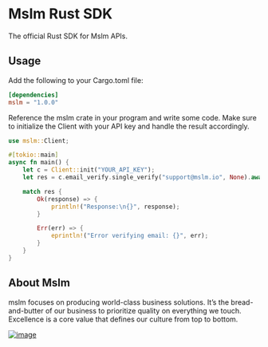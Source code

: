 # Mslm Rust SDK

The official Rust SDK for Mslm APIs.

## Usage
Add the following to your Cargo.toml file:

```toml
[dependencies]
mslm = "1.0.0"
```

Reference the mslm crate in your program and write some code.
Make sure to initialize the Client with your API key and handle the result accordingly.

```rust
use mslm::Client;

#[tokio::main]
async fn main() {
    let c = Client::init("YOUR_API_KEY");
    let res = c.email_verify.single_verify("support@mslm.io", None).await;

    match res {
        Ok(response) => {
            println!("Response:\n{}", response);
        }

        Err(err) => {
            eprintln!("Error verifying email: {}", err);
        }
    }
}

```

## About Mslm

mslm focuses on producing world-class business solutions. It’s the
bread-and-butter of our business to prioritize quality on everything we touch.
Excellence is a core value that defines our culture from top to bottom.

[![image](https://avatars.githubusercontent.com/u/50307970?s=200&v=4)](https://mslm.io/)